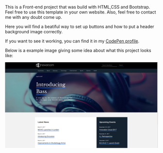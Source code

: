 <p>This is a Front-end project that was build with HTML,CSS and Bootstrap. Feel free to use this template in your own website. Also, feel free to contact me with any doubt come up.</p>

<p>Here you will find a beatiful way to set up buttons and how to put a header background image correctly.</p>

<p>If you want to see it working, you can find it in my <a href="https://codepen.io/LuKrebs/full/ZKGQxg/">CodePen profile</a>.</p>

<p>Below is a example image giving some idea about what this project looks like: </p>

<a href="https://codepen.io/LuKrebs/full/ZKGQxg/"><img src="img/newsroom.png"/></a>